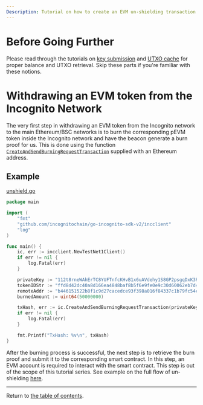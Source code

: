 ```yaml
---
Description: Tutorial on how to create an EVM un-shielding transaction
---
```


# Before Going Further

Please read through the tutorials on [key submission](../accounts/submit_key.md)
and [UTXO cache](../accounts/utxo_cache.md) for proper balance and UTXO retrieval. Skip these parts if you're familiar
with these notions.

# Withdrawing an EVM token from the Incognito Network

The very first step in withdrawing an EVM token from the Incognito network to the main Ethereum/BSC networks is to burn
the corresponding pEVM token inside the Incognito network and have the beacon generate a burn proof for us. This is done
using the function [`CreateAndSendBurningRequestTransaction`](../../../incclient/bridge.go) supplied with an Ethereum
address.

## Example

[unshield.go](../../code/bridge/unshield/unshield.go)

```go
package main

import (
	"fmt"
	"github.com/incognitochain/go-incognito-sdk-v2/incclient"
	"log"
)

func main() {
	ic, err := incclient.NewTestNet1Client()
	if err != nil {
		log.Fatal(err)
	}

	privateKey := "112t8rneWAhErTC8YUFTnfcKHvB1x6uAVdehy1S8GP2psgqDxK3RHouUcd69fz88oAL9XuMyQ8mBY5FmmGJdcyrpwXjWBXRpoWwgJXjsxi4j"
	tokenIDStr := "ffd8d42dc40a8d166ea4848baf8b5f6e9fe0e9c30d60062eb7d44a8df9e00854"
	remoteAddr := "b446151522b8f1c9d27cacedce93f398a016f84337c1b79fc54c8436af5f7900"
	burnedAmount := uint64(50000000)

	txHash, err := ic.CreateAndSendBurningRequestTransaction(privateKey, remoteAddr, tokenIDStr, burnedAmount)
	if err != nil {
		log.Fatal(err)
	}

	fmt.Printf("TxHash: %v\n", txHash)
}
```

After the burning process is successful, the next step is to retrieve the burn proof and submit it to the corresponding
smart contract. In this step, an EVM account is required to interact with the smart contract. This step is out of the
scope of this tutorial series. See example on the full flow of
un-shielding [here](https://github.com/incognitochain/incognito-cli/blob/development/bridge_evm.go).

---
Return to [the table of contents](../../../README.md).
